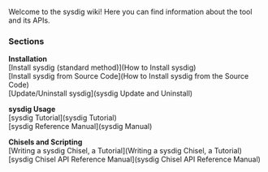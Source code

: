 Welcome to the sysdig wiki!
Here you can find information about the tool and its APIs.
### Sections
**Installation**  
[Install sysdig (standard method)](How to Install sysdig)  
[Install sysdig from Source Code](How to Install sysdig from the Source Code)  
[Update/Uninstall sysdig](sysdig Update and Uninstall)  

**sysdig Usage**  
[sysdig Tutorial](sysdig Tutorial)  
[sysdig Reference Manual](sysdig Manual)  

**Chisels and Scripting**  
[Writing a sysdig Chisel, a Tutorial](Writing a sysdig Chisel, a Tutorial)  
[sysdig Chisel API Reference Manual](sysdig Chisel API Reference Manual)
